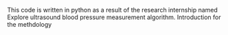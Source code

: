 This code is written in python as a result of the research internship named Explore ultrasound blood pressure measurement algorithm.
Introduction for the methdology
